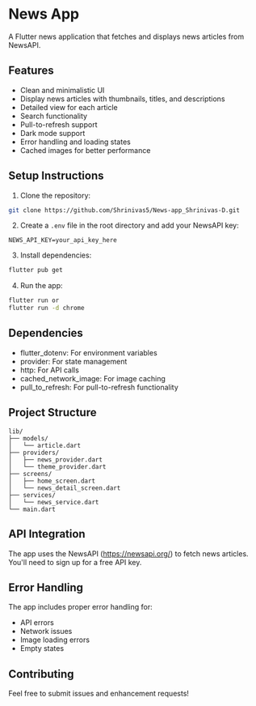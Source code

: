 # News App

A Flutter news application that fetches and displays news articles from NewsAPI.

## Features

- Clean and minimalistic UI
- Display news articles with thumbnails, titles, and descriptions
- Detailed view for each article
- Search functionality
- Pull-to-refresh support
- Dark mode support
- Error handling and loading states
- Cached images for better performance

## Setup Instructions

1. Clone the repository:
```bash
git clone https://github.com/Shrinivas5/News-app_Shrinivas-D.git

```

2. Create a `.env` file in the root directory and add your NewsAPI key:
```
NEWS_API_KEY=your_api_key_here
```

3. Install dependencies:
```bash
flutter pub get
```

4. Run the app:
```bash
flutter run or
flutter run -d chrome

```

## Dependencies

- flutter_dotenv: For environment variables
- provider: For state management
- http: For API calls
- cached_network_image: For image caching
- pull_to_refresh: For pull-to-refresh functionality

## Project Structure

```
lib/
├── models/
│   └── article.dart
├── providers/
│   ├── news_provider.dart
│   └── theme_provider.dart
├── screens/
│   ├── home_screen.dart
│   └── news_detail_screen.dart
├── services/
│   └── news_service.dart
└── main.dart
```

## API Integration

The app uses the NewsAPI (https://newsapi.org/) to fetch news articles. You'll need to sign up for a free API key.

## Error Handling

The app includes proper error handling for:
- API errors
- Network issues
- Image loading errors
- Empty states

## Contributing

Feel free to submit issues and enhancement requests! 
